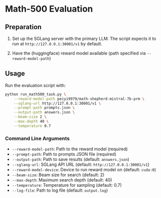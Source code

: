# Math-500 Evaluation

## Preparation

1. Set up the SGLang server with the primary LLM. The script expects it to run at `http://127.0.0.1:30001/v1` by default.

2. Have the (huggingface) reward model available (path specified via `--reward-model-path`)


## Usage

Run the evaluation script with:

```bash
python run_math500_task.py \
    --reward-model-path peiyi9979/math-shepherd-mistral-7b-prm \
    --sglang-url http://127.0.0.1:30001/v1 \
    --prompt-path prompts.json \
    --output-path answers.json \
    --beam-size 2 \
    --max-depth 40 \
    --temperature 0.7
```

### Command Line Arguments

- `--reward-model-path`: Path to the reward model (required)
- `--prompt-path`: Path to prompts JSON file (required)
- `--output-path`: Path to save results (default: `answers.json`)
- `--sglang-url`: SGLang API URL (default: `http://127.0.0.1:30001/v1`)
- `--reward-model-device`: Device to run reward model on (default: `cuda:0`)
- `--beam-size`: Beam size for search (default: 2)
- `--max-depth`: Maximum search depth (default: 40)
- `--temperature`: Temperature for sampling (default: 0.7)
- `--log-file`: Path to log file (default: `output.log`)

